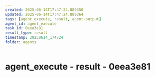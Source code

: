 ```yaml
---
created: 2025-06-14T17:47:24.889350
updated: 2025-06-14T17:47:24.889364
tags: [agent_execute, result, agent-output]
agent_id: agent_execute
task_id: 0eea3e81
result_type: result
timestamp: 20250614_174724
folder: agents
---
```


# agent_execute - result - 0eea3e81

